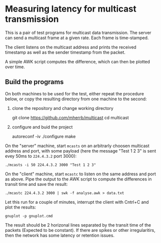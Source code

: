 # Measuring latency for multicast transmission 

This is a pair of test programs for multicast data transmission. 
The server can send a multicast frame at a given rate. Each frame is time-stamped. 

The client listens on the multicast address and prints the received timestamp as well as the sender timestamp from the packet.

A simple AWK script computes the difference, which can then be plotted over time. 


## Build the programs

On both machines to be used for the test, either repeat the procedure below, or copy the resulting directory from one machine to the second: 

1. clone the repository and change working directory
    
	git clone https://github.com/mherrb/multicast
	cd multicast
	
1. configure and buid the project

    autoreconf -iv
	./configure
	make
	

On the "server" machine, start `mcasts` on an arbitrarly choosen multicast address and port, with some payload (here the message "Test 1 2 3" is sent evey 50ms to `224.4.3.2` port 3000):

    ./mcasts -i 50 224.4.3.2 3000 "Test 1 2 3"
	
On the "client" machine, start `mcastc` to listen on the same address and port as above. Pipe the output to the AWK script to compute the differences in transit time and save the result: 

    ./mcastc 224.4.3.2 3000 | swk -f analyse.awk > data.txt
	
Let this run for a couple of minutes, interrupt the client with Cntrl+C  and plot the results:

	gnuplot -p gnuplot.cmd

The result should be 2 horizonal lines separated by the transit time of the packets (Expected to be constant). If there are spikes or other irregularitirs, then the network has some latency or retention issues. 

 
	
